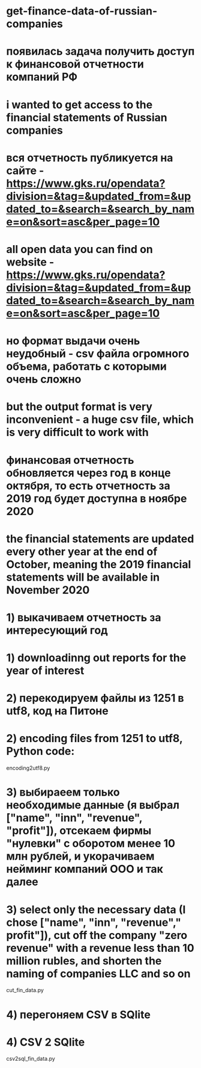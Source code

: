 # get-finance-data-of-russian-companies

# появилась задача получить доступ к финансовой отчетности компаний РФ
# i wanted to get access to the financial statements of Russian companies

# вся отчетность публикуется на сайте - https://www.gks.ru/opendata?division=&tag=&updated_from=&updated_to=&search=&search_by_name=on&sort=asc&per_page=10 
# all open data you can find on website - https://www.gks.ru/opendata?division=&tag=&updated_from=&updated_to=&search=&search_by_name=on&sort=asc&per_page=10 

# но формат выдачи очень неудобный - csv файла огромного объема, работать с которыми очень сложно
# but the output format is very inconvenient - a huge csv file, which is very difficult to work with

# финансовая отчетность обновляется через год в конце октября, то есть отчетность за 2019 год будет доступна в ноябре 2020
# the financial statements are updated every other year at the end of October, meaning the 2019 financial statements will be available in November 2020

# 1) выкачиваем отчетность за интересующий год
# 1) downloadinng out reports for the year of interest

# 2) перекодируем файлы из 1251 в utf8, код на Питоне
# 2) encoding files from 1251 to utf8, Python code:

encoding2utf8.py
    
# 3) выбираеем только необходимые данные (я выбрал ["name", "inn", "revenue", "profit"]), отсекаем фирмы "нулевки" с оборотом менее 10 млн рублей, и укорачиваем нейминг компаний ООО и так далее
# 3) select only the necessary data (I chose ["name", "inn", "revenue"," profit"]), cut off the company "zero revenue" with a revenue less than 10 million rubles, and shorten the naming of companies LLC and so on

cut_fin_data.py

# 4) перегоняем  CSV в SQlite 
# 4) CSV 2 SQlite

csv2sql_fin_data.py
